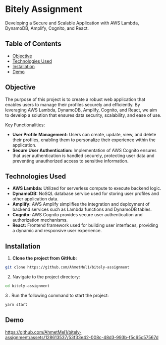 # Bitely Assignment

Developing a Secure and Scalable Application with AWS Lambda, DynamoDB, Amplify, Cognito, and React.

## Table of Contents

- [Objective](#objective)
- [Technologies Used](#technologies-used)
- [Installation](#installation)
- [Demo](#demo)


## Objective
The purpose of this project is to create a robust web application that enables users to manage their profiles securely and efficiently. By leveraging AWS Lambda, DynamoDB, Amplify, Cognito, and React, we aim to develop a solution that ensures data security, scalability, and ease of use.

Key Functionalities:
- **User Profile Management:** Users can create, update, view, and delete their profiles, enabling them to personalize their experience within the application.
- **Secure User Authentication:** Implementation of AWS Cognito ensures that user authentication is handled securely, protecting user data and preventing unauthorized access to sensitive information.


## Technologies Used

- **AWS Lambda:** Utilized for serverless compute to execute backend logic.
- **DynamoDB:** NoSQL database service used for storing user profiles and other application data.
- **Amplify:** AWS Amplify simplifies the integration and deployment of backend services such as Lambda functions and DynamoDB tables.
- **Cognito:** AWS Cognito provides secure user authentication and authorization mechanisms.
- **React:** Frontend framework used for building user interfaces, providing a dynamic and responsive user experience.

## Installation

1. **Clone the project from GitHub:**
```bash
git clone https://github.com/AhmetMel1/bitely-assignment
```

2. Navigate to the project directory:

```bash
cd bitely-assignment
```

3 . Run the following command to start the project:

```bash
yarn start
```

## Demo

https://github.com/AhmetMel1/bitely-assignment/assets/128613537/53f33e42-008c-48d3-993b-f5c65c57567d







